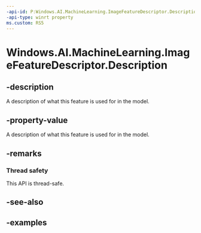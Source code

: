 ```yaml
---
-api-id: P:Windows.AI.MachineLearning.ImageFeatureDescriptor.Description
-api-type: winrt property
ms.custom: RS5
---
```


<!-- Property syntax.
public string Description { get; }
-->

# Windows.AI.MachineLearning.ImageFeatureDescriptor.Description

## -description
A description of what this feature is used for in the model.

## -property-value
A description of what this feature is used for in the model.

## -remarks

### Thread safety
This API is thread-safe.

## -see-also

## -examples
